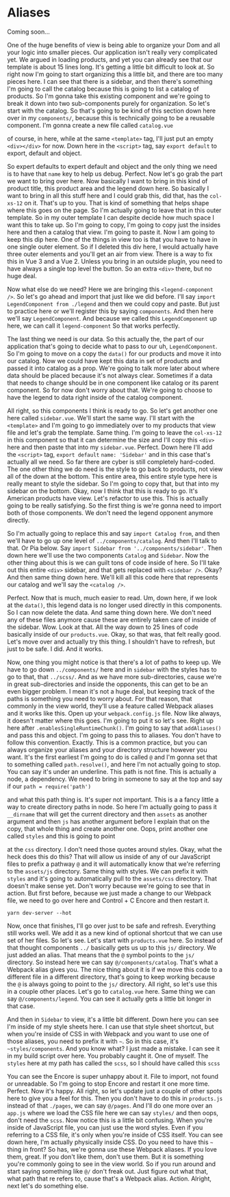 # Aliases

Coming soon...

One of the huge benefits of view is being able to organize your Dom and all your
logic into smaller pieces. Our application isn't really very complicated yet. We
argued in loading products, and yet you can already see that our template is about 15
lines long. It's getting a little bit difficult to look at. So right now I'm going to
start organizing this a little bit, and there are too many pieces here. I can see
that there is a sidebar, and then there's something I'm going to call the catalog
because this is going to list a catalog of products. So I'm gonna take this existing
component and we're going to break it down into two sub-components purely for
organization. So let's start with the catalog. So that's going to be kind of this
section down here over in my `components/`, because this is technically going to be a
reusable component. I'm gonna create a new file called `catalog.vue`

of course, in here, while at the same `<template>` tag, I'll just put an empty `<div></div>` for now.
Down here in the `<script>` tag, say `export default` to export, default and object.

So expert defaults to expert default and object and the only thing we need is to have
that `name` key to help us debug. Perfect. Now let's go grab the part we want to bring
over here. Now basically I want to bring in this kind of product title, this product
area and the legend down here. So basically I want to bring in all this stuff here
and I could grab this, did that, has the `col-xs-12` on it. That's up to you. That
is kind of something that helps shape where this goes on the page. So I'm actually
going to leave that in this outer template. So in my outer template I can despite
decide how much space I want this to take up. So I'm going to copy, I'm going to copy
just the insides here and then a catalog that view. I'm going to paste it. Now I am
going to keep this dip here. One of the things in view too is that you have to have
in one single outer element. So if I deleted this div here, I would actually have
three outer elements and you'll get an air from view. There is a way to fix this in
Vue 3 and a Vue 2. Unless you bring in an outside plugin, you need to have
always a single top level the button. So an extra `<div>` there, but no huge deal.

Now what else do we need? Here we are bringing this `<legend-component />`. So let's go
ahead and import that just like we did before. I'll say 
`import LegendComponent from ./legend`  and then we could copy and paste. But just to practice here or
we'll register this by saying `components`. And then here we'll say `LegendComponent`.
And because we called this `LegendComponent` up here, we can call it `legend-component`
So that works perfectly.

The last thing we need is our data. So this actually the, the part of our application
that's going to decide what to pass to our uh, `LegendComponent`. So I'm going to
move on a copy the `data()` for our products and move it into our catalog. Now we could
have kept this data in set of products and passed it into catalog as a prop. We're
going to talk more later about where data should be placed because it's not always
clear. Sometimes if a data that needs to change should be in one component like
catalog or its parent component. So for now don't worry about that. We're going to
choose to have the legend to data right inside of the catalog component.

All right, so this components I think is ready to go. So let's get another one here
called `sidebar.vue`. We'll start the same way. I'll start with the `<template>` and
I'm going to go immediately over to my products that view file and let's grab the
template. Same thing. I'm going to leave the `col-xs-12` in this component so that
it can determine the size and I'll copy this `<div>` here and then paste that into my
`sidebar.vue`. Perfect. Down here I'll add the `<script>` tag, `export default` `name: 'Sidebar'`
and in this case that's actually all we need. So far there are cyber is still
completely hard-coded. The one other thing we do need is the style to go back to
products, not view all of the down at the bottom. This entire area, this entire style
type here is really meant to style the sidebar. So I'm going to copy that, but that
into my sidebar on the bottom. Okay, now I think that this is ready to go. It's
American products have view. Let's refactor to use this. This is actually going to be
really satisfying. So the first thing is we're gonna need to import both of those
components. We don't need the legend opponent anymore directly.

So I'm actually going to replace this and say `import Catalog from`, and then we'll
have to go up one level of `../components/catalog`. And then I'll talk to
that. Or Pia below. Say `import Sidebar from '../components/sidebar'`. Then down here we'll
use the two components `Catalog` and `Sidebar`. Now the other thing about this is we can
guilt tons of code inside of here. So I'll take out this entire `<div>` sidebar, and
that gets replaced with `<sidebar />`. Okay? And then same thing down here. We'll kill all
this code here that represents our catalog and we'll say the `<catalog />`.

Perfect. Now that is much, much easier to read. Um, down here, if we look at the
`data()`, this legend data is no longer used directly in this components. So I can now
delete the data. And same thing down here. We don't need any of these files anymore
cause these are entirely taken care of inside of the sidebar. Wow. Look at that. All
the way down to 25 lines of code basically inside of our `products.vue`. Okay,
so that was, that felt really good. Let's move over and actually try this thing. I
shouldn't have to refresh, but just to be safe. I did. And it works.

Now, one thing you might notice is that there's a lot of paths to keep up. We have to
go down `../components/` here and in `sidebar` with the styles has to go to that, that
`../scss/`. And as we have more sub-directories, cause we're in great
sub-directories and inside the opponents, this can get to be an even bigger problem.
I mean it's not a huge deal, but keeping track of the paths is something you need to
worry about. For that reason, that commonly in the view world, they'll use a feature
called Webpack aliases and it works like this. Open up your `webpack.config.js`
file. Now like always, it doesn't matter where this goes. I'm going to put it so
let's see. Right up here after `.enablesSingleRuntimeChunk()`. I'm going to say that
`addAliases()` and pass this and object. I'm going to pass this to aliases. You don't
have to follow this convention. Exactly. This is a common practice, but you can
always organize your aliases and your directory structure however you want. It's the
first earliest I'm going to do is called `@` and I'm gonna set that to something
called `path.resolve()`, and here I'm not actually going to stop. You can say it's
under an underline. This path is not fine. This is actually a node, a dependency. We
need to bring in someone to say at the top and say if our `path = require('path')`

and what this path thing is. It's super not important. This is a a fancy little a way
to create directory paths in node. So here I'm actually going to pass it `__dirname`
that will get the current directory and then `assets` as another argument and
then `js` has another argument before I explain that on the copy, that whole thing and
create another one. Oops, print another one called `styles` and this is going to point

at the `css` directory. I don't need those quotes around styles. Okay, what the heck
does this do this? That will allow us inside of any of our JavaScript files to prefix
a pathway `@` and it will automatically know that we're referring to the `assets/js`
directory. Same thing with styles. We can prefix it with `styles` and it's going to
automatically pull to the `assets/css` directory. That doesn't make sense yet. Don't
worry because we're going to see that in action. But first before, because we just
made a change to our Webpack file, we need to go over here and Control + C Encore and
then restart it.

```terminal-silent
yarn dev-server --hot
```

Now, once that finishes, I'll go over just to be safe and refresh. Everything still
works well. We add it as a new kind of optional shortcut that we can use set of her
files. So let's see. Let's start with `products.vue` here. So instead of that
thought components `../` basically gets us up to this `js/` directory. We just
added an alias. That means that the `@` symbol points to the `js/` directory. So instead
here we can say `@/components/catalog`. That's what a Webpack alias
gives you. The nice thing about it is if we move this code to a different file in a
different directory, that's going to keep working because the `@` is always going to
point to the `js/` directory. All right, so let's use this in a couple other places.
Let's go to `catalog.vue` here. Same thing we can say `@/components/legend`.
You can see it actually gets a little bit longer in that case.

And then in `Sidebar` to view, it's a little bit different. Down here you can see I'm
inside of my style sheets here. I can use that style sheet shortcut, but when you're
inside of CSS in with Webpack and you want to use one of those aliases, you need to
prefix it with `~`. So in this case, it's `~styles/components`. And you
know what? I just made a mistake. I can see it in my build script over here. You
probably caught it. One of myself. The `styles` here at my path has called the `scss`, so
I should have called this `scss`

You can see the Encore is super unhappy about it. File to import, not found or
unreadable. So I'm going to stop Encore and restart it one more time. Perfect. Now
it's happy. All right, so let's update just a couple of other spots here to give you
a feel for this. Then you don't have to do this in `products.js` instead of that
`./pages`, we can say `@/pages`. And I'll do one more over an `app.js` where
we load the CSS file here we can say `styles/` and then oops, don't need the `scss`. Now
notice this is a little bit confusing. When you're inside of JavaScript file, you can
just use the word styles. Even if you referring to a CSS file, it's only when you're
inside of CSS itself. You can see down here, I'm actually physically inside CSS. Do
you need to have this `~` thing in front? So has, we're gonna use these Webpack
aliases. If you love them, great. If you don't like them, don't use them. But it is
something you're commonly going to see in the view world. So if you run around and
start saying something like `@/` don't freak out. Just figure out what that, what
path that re refers to, cause that's a Webpack alias. Action. Alright, next let's do
something else.

